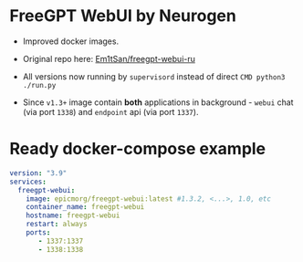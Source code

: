 # FreeGPT WebUI by Neurogen

* Improved docker images.
* Original repo here: [Em1tSan/freegpt-webui-ru](https://github.com/Em1tSan/freegpt-webui-ru)

* All versions now running by `supervisord` instead of direct `CMD python3 ./run.py`
* Since `v1.3+` image contain **both** applications in background - `webui` chat (via port `1338`) and `endpoint` api (via port `1337`).

# Ready docker-compose example

```yml
version: "3.9"
services:
  freegpt-webui:
    image: epicmorg/freegpt-webui:latest #1.3.2, <...>, 1.0, etc
    container_name: freegpt-webui
    hostname: freegpt-webui
    restart: always
    ports:
       - 1337:1337
       - 1338:1338
```

